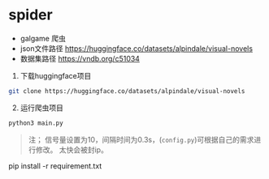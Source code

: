 # spider
- galgame 爬虫 
- json文件路径
https://huggingface.co/datasets/alpindale/visual-novels
- 数据集路径
https://vndb.org/c51034

1. 下载huggingface项目
```bash
git clone https://huggingface.co/datasets/alpindale/visual-novels
```

2. 运行爬虫项目
```bash
python3 main.py
```
> 注； 信号量设置为10，间隔时间为0.3s，(`config.py`)可根据自己的需求进行修改。
> 太快会被封ip。


pip install -r requirement.txt
